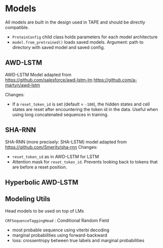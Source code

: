 # Models

All models are built in the design used in TAPE and should be directly compatible.

- `ProteinConfig` child class holds parameters for each model architecture
- `model.from_pretrained()` loads saved models. Argument: path to directory with saved model and saved config.

## AWD-LSTM

AWD-LSTM Model adapted from  
https://github.com/salesforce/awd-lstm-lm
https://github.com/a-martyn/awd-lstm

Changes: 
- If a `reset_token_id` is set (default = `-100`), the hidden states and cell states are reset after encountering the token id in the data. Useful when using long concatenated sequences in training. 


## SHA-RNN
SHA-RNN (more precisely: SHA-LSTM) model adapted from  
https://github.com/Smerity/sha-rnn
Changes:
- `reset_token_id` as in AWD-LSTM for LSTM
- Attention mask for `reset_token_id`. Prevents looking back to tokens that are before a reset position.


## Hyperbolic AWD-LSTM


## Modeling Utils

Head models to be used on top of LMs

`CRFSequenceTaggingHead` : Conditional Random Field

- most probable sequence using viterbi decoding
- marginal probabilities using forward-backward
- loss: crossentropy between true labels and marginal probabilities